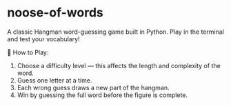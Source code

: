 # noose-of-words
A classic Hangman word-guessing game built in Python. Play in the terminal and test your vocabulary!

🧠 How to Play:

1. Choose a difficulty level — this affects the length and complexity of the word.
2. Guess one letter at a time.
3. Each wrong guess draws a new part of the hangman.
4. Win by guessing the full word before the figure is complete.

